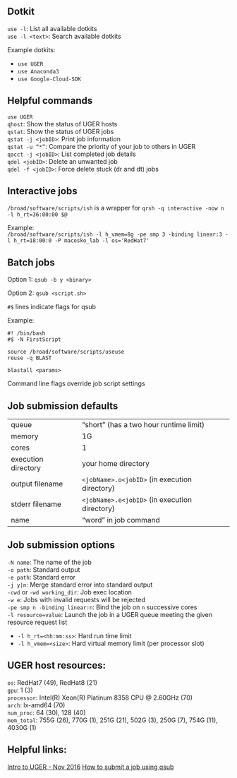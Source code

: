 ## Dotkit
`use -l`: List all available dotkits  
`use -l <text>`: Search available dotkits

Example dotkits:
* `use UGER`
* `use Anaconda3`
* `use Google-Cloud-SDK`


## Helpful commands
`use UGER`  
`qhost`: Show the status of UGER hosts  
`qstat`: Show the status of UGER jobs  
`qstat -j <jobID>`: Print job information  
`qstat -u “*”`: Compare the priority of your job to others in UGER  
`qacct -j <jobID>`: List completed job details  
`qdel <jobID>`: Delete an unwanted job  
`qdel -f <jobID>`: Force delete stuck (dr and dt) jobs  


## Interactive jobs
`/broad/software/scripts/ish` is a wrapper for `qrsh -q interactive -now n -l h_rt=36:00:00 $@`

Example:  
```/broad/software/scripts/ish -l h_vmem=8g -pe smp 3 -binding linear:3 -l h_rt=18:00:0 -P macosko_lab -l os='RedHat7'```


## Batch jobs

Option 1: `qsub -b y <binary>`

Option 2: `qsub <script.sh>`

`#$` lines indicate flags for qsub

Example:
```
#! /bin/bash
#$ -N FirstScript

source /broad/software/scripts/useuse
reuse -q BLAST

blastall <params>
```

Command line flags override job script settings


## Job submission defaults
|                     |                                               |
|---------------------|-----------------------------------------------|
| queue               | “short” (has a two hour runtime limit)        |
| memory              | 1G                                            |
| cores               | 1
| execution directory | your home directory                           |
| output filename     | `<jobName>.o<jobID>` (in execution directory) |
| stderr filename     | `<jobName>.e<jobID>` (in execution directory) |
| name                | “word” in job command                         |


## Job submission options
`-N name`: The name of the job  
`-o path`: Standard output  
`-e path`: Standard error  
`-j y|n`: Merge standard error into standard output  
`-cwd` or `-wd working_dir`: Job exec location  
`-w e`: Jobs with invalid requests will be rejected  
`-pe smp n -binding linear:n`: Bind the job on `n` successive cores  
`-l resource=value`: Launch the job in a UGER queue meeting the given resource request list
* `-l h_rt=<hh:mm:ss>`: Hard run time limit
* `-l h_vmem=<size>`: Hard virtual memory limit (per processor slot)


## UGER host resources:
`os`: RedHat7 (49), RedHat8 (21)  
`gpu`: 1 (3)  
`processor`: Intel(R) Xeon(R) Platinum 8358 CPU @ 2.60GHz (70)  
`arch`: lx-amd64 (70)  
`num_proc`: 64 (30), 128 (40)  
`mem_total`: 755G (26), 770G (1), 251G (21), 502G (3), 250G (7), 754G (11), 4030G (1)  


## Helpful links:
[Intro to UGER - Nov 2016](https://data.broadinstitute.org/bits_demo/user_education_sessions/Intro2UGER/I2U-Nov2106/Intro2UGER.pdf)
[How to submit a job using qsub](https://bioinformatics.mdc-berlin.de/intro2UnixandSGE/sun_grid_engine_for_beginners/how_to_submit_a_job_using_qsub.html)
